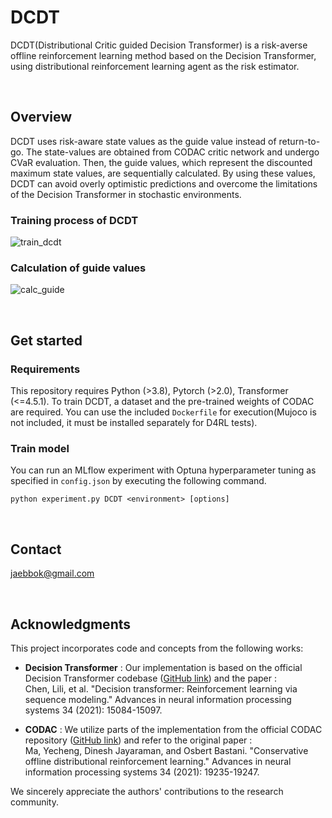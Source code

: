 # DCDT

 DCDT(Distributional Critic guided Decision Transformer) is a risk-averse offline reinforcement learning method based on the Decision Transformer, using distributional reinforcement learning agent as the risk estimator.  

<br/>

## Overview

 DCDT uses risk-aware state values as the guide value instead of return-to-go. The state-values are obtained from CODAC critic network and undergo CVaR evaluation. Then, the guide values, which represent the discounted maximum state values, are sequentially calculated. By using these values, DCDT can avoid overly optimistic predictions and overcome the limitations of the Decision Transformer in stochastic environments.

### Training process of DCDT
 ![train_dcdt](https://github.com/user-attachments/assets/9ee9de46-e3f2-48dc-8de7-f59e1d949a34)

### Calculation of guide values
 ![calc_guide](https://github.com/user-attachments/assets/8ebfb2a7-aa6b-4fd9-8c07-3946b681d99e)

<br/>

## Get started

### Requirements
 This repository requires Python (>3.8), Pytorch (>2.0), Transformer (<=4.5.1). To train DCDT, a dataset and the pre-trained weights of CODAC are required. You can use the included ```Dockerfile``` for execution(Mujoco is not included, it must be installed separately for D4RL tests). 
### Train model
 You can run an MLflow experiment with Optuna hyperparameter tuning as specified in ```config.json``` by executing the following command.

```
python experiment.py DCDT <environment> [options]
```

<br/>

## Contact
jaebbok@gmail.com

<br/>

## Acknowledgments
This project incorporates code and concepts from the following works:

* **Decision Transformer** : Our implementation is based on the official Decision Transformer codebase ([GitHub link](https://github.com/kzl/decision-transformer)) and the paper : \
Chen, Lili, et al. "Decision transformer: Reinforcement learning via sequence modeling." Advances in neural information processing systems 34 (2021): 15084-15097.

* **CODAC** : We utilize parts of the implementation from the official CODAC repository ([GitHub link](https://github.com/JasonMa2016/CODAC)) and refer to the original paper : \
Ma, Yecheng, Dinesh Jayaraman, and Osbert Bastani. "Conservative offline distributional reinforcement learning." Advances in neural information processing systems 34 (2021): 19235-19247.

We sincerely appreciate the authors' contributions to the research community.
